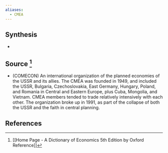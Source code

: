 ```yaml
---
aliases:
  - CMEA
---
```

## Synthesis
- 
## Source [^1]
- (COMECON) An international organization of the planned economies of the USSR and its allies. The CMEA was founded in 1949, and included the USSR, Bulgaria, Czechoslovakia, East Germany, Hungary, Poland, and Romania in Central and Eastern Europe, plus Cuba, Mongolia, and Vietnam. CMEA members tended to trade relatively intensively with each other. The organization broke up in 1991, as part of the collapse of both the USSR and the faith in central planning.
## References

[^1]: [[Home Page - A Dictionary of Economics 5th Edition by Oxford Reference]]